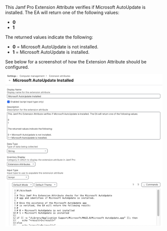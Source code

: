 This Jamf Pro Extension Attribute verifies if Microsoft AutoUpdate is installed. The EA will return one of the following values:

* **0**
* **1**

The returned values indicate the following:

* **0** = Microsoft AutoUpdate is not installed.
* **1** = Microsoft AutoUpdate is installed.

See below for a screenshot of how the Extension Attribute should be configured.

![](Jamf_Pro_Extension_Attribute.png)
